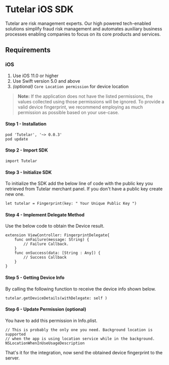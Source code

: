 # Tutelar iOS SDK

Tutelar are risk management experts. Our high powered tech-enabled solutions simplify fraud risk management and automates auxiliary business processes enabling companies to focus on its core products and services.

## Requirements
### iOS
1. Use iOS 11.0 or higher
2. Use Swift version 5.0 and above
3. _(optional)_ ```Core Location permission``` for device location

> __Note:__ If the application does not have the listed permissions, the values collected using those permissions will be ignored. To provide a valid device fingerprint, we recommend employing as much permission as possible based on your use-case.

#### Step 1 - Installation
```
pod 'Tutelar', '~> 0.0.3'
pod update
```
#### Step 2 - Import SDK
```
import Tutelar
```
#### Step 3 - Initialize SDK
To initialize the SDK add the below line of code with the public key you retrieved from Tutelar merchant panel. If you don't have a public key create new one.
```
let tutelar = Fingerprint(key: " Your Unique Public Key ")
```
#### Step 4 - Implement  Delegate Method
Use the below code to obtain the Device result.
```
extension ViewController: FingerprintDelegate{
    func onFailure(message: String) {
        // Failure Callback.
    }
    func onSuccess(data: [String : Any]) {
        // Success Callback
    }
}
```
#### Step 5 - Getting Device Info
By calling the following function to receive the device info shown below.
```
tutelar.getDeviceDetails(withDelegate: self )
```
#### Step 6 - Update Permission (optional)
You have to add this permission in Info.plist.
```
// This is probably the only one you need. Background location is supported
// when the app is using location service while in the background.
NSLocationWhenInUseUsageDescription
```
That's it for the integration, now send the obtained device fingerprint to the server.
